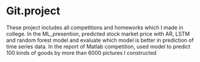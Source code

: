 # Git.project
These project includes all competitions and homeworks which I made in college.
In the ML_presention, predicted stock market price with AR, LSTM and random forest model and evaluate which model is better in prediction of time series data.
In the report of Matlab competition, used model to predict 100 kinds of goods by more than 6000 pictures I constructed 
